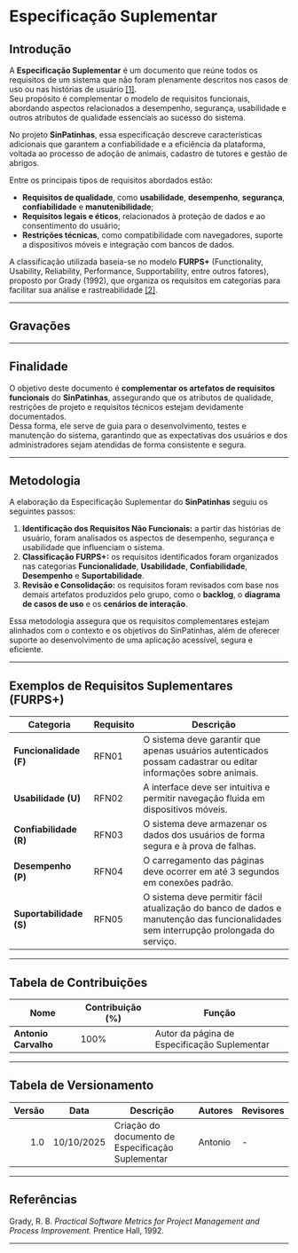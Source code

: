 # Especificação Suplementar

## Introdução

A **Especificação Suplementar** é um documento que reúne todos os requisitos de um sistema que não foram plenamente descritos nos casos de uso ou nas histórias de usuário <a id="anchor_1" href="#REF1">[1]</a>.  
Seu propósito é complementar o modelo de requisitos funcionais, abordando aspectos relacionados a desempenho, segurança, usabilidade e outros atributos de qualidade essenciais ao sucesso do sistema.

No projeto **SinPatinhas**, essa especificação descreve características adicionais que garantem a confiabilidade e a eficiência da plataforma, voltada ao processo de adoção de animais, cadastro de tutores e gestão de abrigos.

Entre os principais tipos de requisitos abordados estão:

- **Requisitos de qualidade**, como **usabilidade**, **desempenho**, **segurança**, **confiabilidade** e **manutenibilidade**;  
- **Requisitos legais e éticos**, relacionados à proteção de dados e ao consentimento do usuário;  
- **Restrições técnicas**, como compatibilidade com navegadores, suporte a dispositivos móveis e integração com bancos de dados.  

A classificação utilizada baseia-se no modelo **FURPS+** (Functionality, Usability, Reliability, Performance, Supportability, entre outros fatores), proposto por Grady (1992), que organiza os requisitos em categorias para facilitar sua análise e rastreabilidade <a id="anchor_2" href="#REF2">[2]</a>.

---

## Gravações

---

## Finalidade

O objetivo deste documento é **complementar os artefatos de requisitos funcionais** do **SinPatinhas**, assegurando que os atributos de qualidade, restrições de projeto e requisitos técnicos estejam devidamente documentados.  
Dessa forma, ele serve de guia para o desenvolvimento, testes e manutenção do sistema, garantindo que as expectativas dos usuários e dos administradores sejam atendidas de forma consistente e segura.

---

## Metodologia

A elaboração da Especificação Suplementar do **SinPatinhas** seguiu os seguintes passos:

1. **Identificação dos Requisitos Não Funcionais:** a partir das histórias de usuário, foram analisados os aspectos de desempenho, segurança e usabilidade que influenciam o sistema.  
2. **Classificação FURPS+:** os requisitos identificados foram organizados nas categorias **Funcionalidade**, **Usabilidade**, **Confiabilidade**, **Desempenho** e **Suportabilidade**.  
3. **Revisão e Consolidação:** os requisitos foram revisados com base nos demais artefatos produzidos pelo grupo, como o **backlog**, o **diagrama de casos de uso** e os **cenários de interação**.  

Essa metodologia assegura que os requisitos complementares estejam alinhados com o contexto e os objetivos do SinPatinhas, além de oferecer suporte ao desenvolvimento de uma aplicação acessível, segura e eficiente.

---

## Exemplos de Requisitos Suplementares (FURPS+)

| Categoria | Requisito | Descrição |
|------------|------------|------------|
| **Funcionalidade (F)** | RFN01 | O sistema deve garantir que apenas usuários autenticados possam cadastrar ou editar informações sobre animais. |
| **Usabilidade (U)** | RFN02 | A interface deve ser intuitiva e permitir navegação fluida em dispositivos móveis. |
| **Confiabilidade (R)** | RFN03 | O sistema deve armazenar os dados dos usuários de forma segura e à prova de falhas. |
| **Desempenho (P)** | RFN04 | O carregamento das páginas deve ocorrer em até 3 segundos em conexões padrão. |
| **Suportabilidade (S)** | RFN05 | O sistema deve permitir fácil atualização do banco de dados e manutenção das funcionalidades sem interrupção prolongada do serviço. |

---

## Tabela de Contribuições

| **Nome**            | **Contribuição (%)** | **Função**                                 |
|----------------------|----------------------|--------------------------------------------|
| **Antonio Carvalho** | 100%                 | Autor da página de Especificação Suplementar |

---

## Tabela de Versionamento

| Versão | Data       | Descrição                                                      | Autores  | Revisores |
|-------:|------------|----------------------------------------------------------------|----------|-----------|
| 1.0    | 10/10/2025 | Criação do documento de Especificação Suplementar | Antonio | - |


---

## Referências

Grady, R. B. *Practical Software Metrics for Project Management and Process Improvement.* Prentice Hall, 1992. 

---
